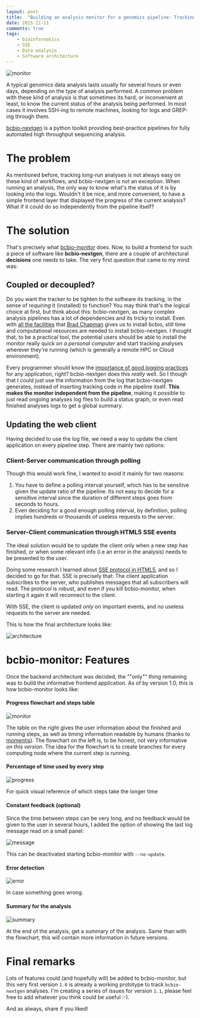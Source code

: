 ```yaml
---
layout: post
title:  "Building an analysis monitor for a genomics pipeline: Tracking remote analyses"
date: 2015-11-11
comments: true
tags:
    - bioinformatics
    - SSE
    - Data analysis
    - Software architecture
---
```


![monitor](/images/bcbio-monitor/logo-letters.png)

A typical genomics data analysis lasts usually for several hours or even days, depending on the type
of analysis performed. A common problem with these kind of analysis is that sometimes its hard, or
inconvenient at least, to know the current status of the analysis being performed. In most cases
it involves SSH-ing to remote machines, looking for logs and GREP-ing through them.

[bcbio-nextgen][bcbio] is a python toolkit providing best-practice pipelines for fully automated high
throughput sequencing analysis.

<!--more-->

# The problem
As mentioned before, tracking long-run analyses is not always easy on these kind of workflows, and bcbio-nextgen
is not an exception. When running an analysis, the only way to know what's the status of it is by looking
into the logs. Wouldn't it be nice, and more convenient, to have a simple frontend layer that displayed
the progress of the current analysis? What if it could do so independently from the pipeline itself?

# The solution
That's precisely what [bcbio-monitor][monitor] does. Now, to build a frontend for such a piece of software
like **bcbio-nextgen**, there are a couple of architectural **decisions** one needs to take. The very first
question that came to my mind was:

## Coupled or decoupled?
Do you want the tracker to be tighten to the software its tracking, in the sense of _requiring_ it (installed) to
function? You may think that's the logical choice at first, but think about this: bcbio-nextgen, as many
complex analysis pipelines has a lot of dependencies and its tricky to install. Even with [all the facilities][installation]
that [Brad Chapman][brad] gives us to install bcbio, still time and computational resources are needed
to install bcbio-nextgen. I thought that, to be a practical tool, the potential users should be able to
install the monitor really quick _on a personal computer_ and start tracking analyses wherever they're running
(which is generally a remote HPC or Cloud environment).

Every programmer should know the [importance of good logging practices][logging] for any application, right? bcbio-nextgen
does this _really_ well. So I though that I could just use the information from the log that bcbio-nextgen
generates, instead of inserting tracking code in the pipeline itself. **This makes the monitor independent
from the pipeline**, making it possible to just read ongoing analyses log files to build a status graph,
or even read finished analyses logs to get a global summary.

## Updating the web client
Having decided to use the log file, we need a way to update the client application on every pipeline
step. There are mainly two options:

### Client-Server communication through polling
Though this would work fine, I wanted to avoid it mainly for two reasons:

1. You have to define a polling interval yourself, which has to be sensitive given the update ratio of
the pipeline. Its not easy to decide for a sensitive interval since the duration of different steps goes
from seconds to hours.
2. Even deciding for a good enough polling interval, by definition, polling implies hundreds or thousands
of useless requests to the server.

### Server-Client communication through HTML5 SSE events
The ideal solution would be to update the client only when a new step has finished, or when some relevant
info (i.e an error in the analysis) needs to be presented to the user.

Doing some research I learned about [SSE protocol in HTML5][SSE], and so I decided to go for that.
SSE is precisely that: The client application subscribes to the server, who publishes messages that all subscribers will
read. The protocol is robust, and even if you kill bcbio-monitor, when starting it again it will reconnect
to the client.

With SSE, the client is updated _only_ on important events, and no useless requests to the server are needed.

This is how the final architecture looks like:

![architecture](/images/bcbio-monitor/bcbio-monitor-flowchart.png)

# bcbio-monitor: Features
Once the backend architecture was decided, the ""only"" thing remaining was to build the informative
frontend application. As of by version 1.0, this is how bcbio-monitor looks like:

#### Progress flowchart and steps table

![monitor](/images/bcbio-monitor/monitor.png)

The table on the right gives the user information about the finished and running steps, as well as timing
information readable by humans (thanks to [momentjs][moment]). The flowchart on the left is, to be honest,
not very informative _on this version_. The idea for the flowchart is to create branches for every computing
node where the current step is running.

#### Percentage of time used by every step

![progress](/images/bcbio-monitor/progress-bar.png)

For quick visual reference of which steps take the longer time

#### Constant feedback (optional)
Since the time between steps can be very long, and no feedback would be given to the user in several hours, I
added the option of showing the last log message read on a small panel:

![message](/images/bcbio-monitor/log-message.png)

This can be deactivated starting bcbio-monitor with `--no-update`.

#### Error detection

![error](/images/bcbio-monitor/error.png)

In case something goes wrong.

#### Summary for the analysis

![summary](/images/bcbio-monitor/summary.png)

At the end of the analysis, get a summary of the analysis. Same than with the flowchart, this will contain
more information in future versions.

# Final remarks
Lots of features could (and hopefully will) be added to bcbio-monitor, but this very first version
`1.0` is already a working prototype to track `bcbio-nextgen` analyses. I'm creating a series of issues
for version `1.1`, please feel free to add whatever you think could be useful :-).

And as always, share if you liked!

[bcbio]: https://bcbio-nextgen.readthedocs.org/en/latest/
[monitor]: https://github.com/guillermo-carrasco/bcbio-nextgen-monitor
[installation]: https://bcbio-nextgen.readthedocs.org/en/latest/contents/installation.html
[brad]: https://github.com/chapmanb
[logging]: http://www.nsprogrammer.com/2013/06/logging-to-disk-most-important-part-of.html
[SSE]: http://www.html5rocks.com/en/tutorials/eventsource/basics/
[moment]: http://momentjs.com/
[issues]: https://github.com/guillermo-carrasco/bcbio-nextgen-monitor/issues
